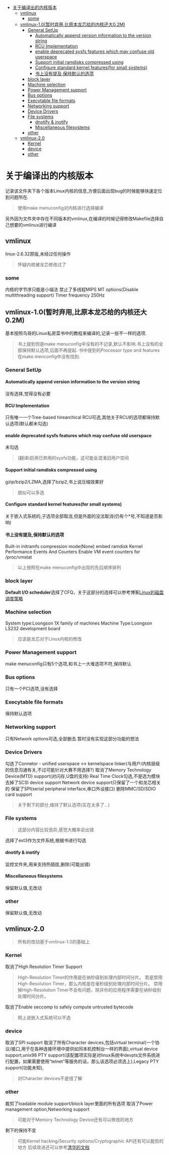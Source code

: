 <!-- TOC -->

- [关于编译出的内核版本](#关于编译出的内核版本)
    - [vmlinux](#vmlinux)
        - [some](#some)
    - [vmlinux-1.0(暂时弃用,比原本龙芯给的内核还大0.2M)](#vmlinux-10暂时弃用比原本龙芯给的内核还大02m)
        - [General SetUp](#general-setup)
            - [Automatically append version information to the version string](#automatically-append-version-information-to-the-version-string)
            - [RCU Implementation](#rcu-implementation)
            - [enable deprecated sysfs features which may confuse old userspace](#enable-deprecated-sysfs-features-which-may-confuse-old-userspace)
            - [Support initial ramdisks compressed using](#support-initial-ramdisks-compressed-using)
            - [Configure standard kernel features(for small systems)](#configure-standard-kernel-featuresfor-small-systems)
            - [书上没有提及,保持默认的选项](#书上没有提及保持默认的选项)
        - [block layer](#block-layer)
        - [Machine selection](#machine-selection)
        - [Power Management support](#power-management-support)
        - [Bus options](#bus-options)
        - [Execytable file formats](#execytable-file-formats)
        - [Networking support](#networking-support)
        - [Device Drivers](#device-drivers)
        - [File systems](#file-systems)
            - [dnotify & inotify](#dnotify--inotify)
            - [Miscellaneous filesystems](#miscellaneous-filesystems)
        - [other](#other)
    - [vmlinux-2.0](#vmlinux-20)
        - [Kernel](#kernel)
        - [device](#device)
        - [other](#other-1)

<!-- /TOC -->
# 关于编译出的内核版本

记录该文件夹下各个版本Linux内核的信息,方便后面出现bug的时候能够快速定位到问题所在.
> 使用make menuconfig对内核进行选择编译

另外因为文件夹中存在不同版本的vmlinux,在编译的时候记得修改Makefile选择自己想要的vmlinux进行编译

## vmlinux

linux-2.6.32原版,未经过任何操作
>怀疑内核被龙芯修改过了

### some

内核的字节序只能是小端法
禁止了多线程MIPS MT options(Disable multithreading support)
Timer frequency 250Hz

## vmlinux-1.0(暂时弃用,比原本龙芯给的内核还大0.2M)

基本按照鸟哥的Linux私房菜书中的教程来编译的,记录一些不一样的选项.
>书上提到但是make menuconfig中没有的不记录,默认不影响.书上没有的全部保持默认选项,后面不再提起.
书中提到的Processor type and features在make menconfig中没有找到.

### General SetUp

#### Automatically append version information to the version string

没有选择,觉得没有必要

#### RCU Implementation

只有唯一一个Tree-based hirearchical RCU可选,其他关于RCU的选项都保持默认选项(默认都未勾选)

#### enable deprecated sysfs features which may confuse old userspace

未勾选
>(翻译)启用已弃用的sysfs功能，这可能会混淆旧用户空间

#### Support initial ramdisks compressed using

gzip/bzip2/LZMA,选择了bzip2,书上说压缩效果好
>貌似可以多选

#### Configure standard kernel features(for small systems)

关于嵌入式系统的,子选项全部取消,但是外面的没法取消(仍有个*号,不知道是否影响)

#### 书上没有提及,保持默认的选项

Built-in initramfs compression mode(None)
embed ramdisk
Kernel Performance Events And Counters
Enable VM event counters for /proc/vmstat

>以上按照在make menuconfig中出现的先后顺序排列

### block layer

**Default I/O scheduler**选择了CFQ，关于这部分的选择可以参考博客[Linux的磁盘调度策略](http://blog.itpub.net/27425054/viewspace-768224/)

### Machine selection

System type:Loongson 1X family of machines
Machine Type:Loongson LS232 development board
>应该是龙芯对于Linux内核的修改

### Power Management support

make menuconfig只有5个选项,和书上一大堆选项不符,保持默认

### Bus options

只有一个PCI选项,没有选择

### Execytable file formats

保持默认选项

### Networking support

只有Network options可选,全部删去.暂时没有实现这部分功能的想法

### Device Drivers

勾选了Connetor - unified userspace <-> kernelspace linker(与用户/内核层级的信息沟通有关,不过可能针对大赛不用选择?)
取消了Memory Technology Device(MTD) support(对闪存,U盘的支持)
Real Time Clock勾选,不是选为模块
去掉了SCSI device support
Network device support只保留了一个和龙芯相关的
保留了SPI(serial peripheral interface,串口外设接口)
删除MMC/SD/SDIO card support
>关于剩下的部分,维持了默认选项(实在太多了...)

### File systems

>这部分内容比较诡异,感觉大概率会出错

选择了ext3作为文件系统,根据书进行勾选

#### dnotify & inotify

监控文件夹,用来支持热插拔,删除(可能出错)

#### Miscellaneous filesystems

保留默认值,无改动

### other

保留默认值,无改动

## vmlinux-2.0

>所有的改动基于vmlinux-1.0的基础上

### Kernel

取消了High Resolution Timer Support
>High-Resolution Timer的作用是在纳秒级别处理内部时间分片。
若是禁用High-Resolution Timer，那么内核是在毫秒级别处理内部时间分片。
禁用掉High-Resolution Timer不会有问题，除非你的应用程序需要在纳秒级别处理时间分片。

取消了Enable seccomp to safely compute untrusted bytecode
>网上说嵌入式系统可以不选

### device

取消了SPI support
取消了所有Character devices,包括virtual terminal(一个协议/接口,用于在各种连接环境中提供如同本机控制台一样的界面),virtual device support,unix98 PTY support(该配置项实际是对linux系统中devpts文件系统进行配置，如果需要使用“telnet”等服务的话，那么该选项必须选上),Legacy PTY support(功能未知),
>对Character devices不是很了解

### other

裁剪了loadable module support/block layer里面的所有选项
取消了Power management option,Networking support
>可能对于Memory Technology Device还有可以修改的地方

剩下的保持不变
>可能Kernel hacking/Security options/Cryptographic API还有可以裁剪的地方
后续改进还可以参考[清华的文档](https://github.com/z4yx/NaiveMIPS-HDL/blob/brd-NSCSCC/documentation/2017nscscc.pdf)
